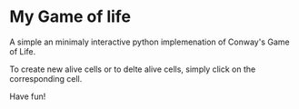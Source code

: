 # My Game of life

A simple an minimaly interactive python implemenation of Conway's Game of Life.

To create new alive cells or to delte alive cells, simply click on the corresponding cell.

Have fun!
